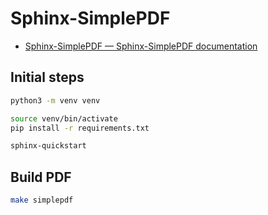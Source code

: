 # Sphinx-SimplePDF

- [Sphinx-SimplePDF — Sphinx-SimplePDF documentation](https://sphinx-simplepdf.readthedocs.io/en/latest/)

## Initial steps

```bash
python3 -m venv venv
```

```bash
source venv/bin/activate
pip install -r requirements.txt
```

```bash
sphinx-quickstart
```

## Build PDF

```bash
make simplepdf
```
